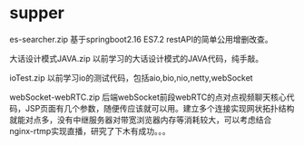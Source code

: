# supper

es-searcher.zip 基于springboot2.16 ES7.2 restAPI的简单公用增删改查。

大话设计模式JAVA.zip 以前学习的大话设计模式的JAVA代码，纯手敲。

ioTest.zip  以前学习io的测试代码，包括aio,bio,nio,netty,webSocket

webSocket-webRTC.zip 后端webSocket前段webRTC的点对点视频聊天核心代码，JSP页面有几个参数，随便传应该就可以用。建立多个连接实现网状拓扑结构就能对点多，没有中继服务器对带宽浏览器内存等消耗较大，可以考虑结合nginx-rtmp实现直播，研究了下木有成功。。。
